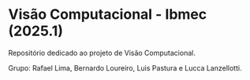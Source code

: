 # Visão Computacional - Ibmec (2025.1)

Repositório dedicado ao projeto de Visão Computacional.

Grupo: Rafael Lima, Bernardo Loureiro, Luis Pastura e Lucca Lanzellotti.
